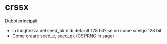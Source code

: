 # crssx
Dubbi principali:
- la lunghezza del seed_pk è di default 128 bit? se no come scelgo 128 bit
- Come creare seed_e, seed_pk (CSPRNG in sage)
